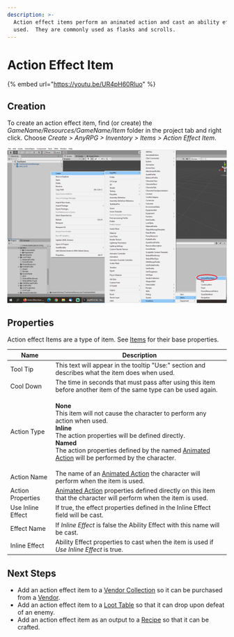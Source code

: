 ```yaml
---
description: >-
  Action effect items perform an animated action and cast an ability effect when
  used.  They are commonly used as flasks and scrolls.
---
```


# Action Effect Item

{% embed url="https://youtu.be/UR4pH60Rluo" %}

## Creation

To create an action effect item, find (or create) the _GameName/Resources/GameName/Item_ folder in the project tab and right click.  Choose _Create > AnyRPG > Inventory > Items > Action Effect Item_.

![](<../../.gitbook/assets/image (118) (1).png>)

## Properties

Action effect Items are a type of item.  See [Items](./) for their base properties.

| Name              | Description                                                                                                                                                                                                                                                                                                                                           |
| ----------------- | ----------------------------------------------------------------------------------------------------------------------------------------------------------------------------------------------------------------------------------------------------------------------------------------------------------------------------------------------------- |
| Tool Tip          | This text will appear in the tooltip "Use:" section and describes what the item does when used.                                                                                                                                                                                                                                                       |
| Cool Down         | The time in seconds that must pass after using this item before another item of the same type can be used again.                                                                                                                                                                                                                                      |
| Action Type       | <p><strong>None</strong><br>This item will not cause the character to perform any action when used.<br><strong>Inline</strong><br>The action properties will be defined directly.<br><strong>Named</strong><br>The action properties defined by the named <a href="../animated-action.md">Animated Action</a> will be performed by the character.</p> |
| Action Name       | The name of an [Animated Action](../animated-action.md) the character will perform when the item is used.                                                                                                                                                                                                                                             |
| Action Properties | [Animated Action](../animated-action.md) properties defined directly on this item that the character will perform when the item is used.                                                                                                                                                                                                              |
| Use Inline Effect | If true, the effect properties defined in the Inline Effect field will be cast.                                                                                                                                                                                                                                                                       |
| Effect Name       | If _Inline Effect_ is false the Ability Effect with this name will be cast.                                                                                                                                                                                                                                                                           |
| Inline Effect     | Ability Effect properties to cast when the item is used if _Use Inline Effect_ is true.                                                                                                                                                                                                                                                               |

## Next Steps

* Add an action effect item to a [Vendor Collection](../vendor-collection.md) so it can be purchased from a [Vendor](../interactable-option-configurations/vendor-config.md).
* Add an action effect item to a [Loot Table](../loot-table/) so that it can drop upon defeat of an enemy.
* Add an action effect item as an output to a [Recipe](recipe.md) so that it can be crafted.
